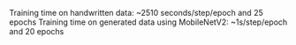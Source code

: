 Training time on handwritten data: ~2510 seconds/step/epoch and 25 epochs
Training time on generated data using MobileNetV2: ~1s/step/epoch and 20 epochs


